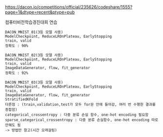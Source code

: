 https://dacon.io/competitions/official/235626/codeshare/1555?page=1&dtype=recent&ptype=pub

컴퓨터비전학습경진대회 연습   
```   
DACON_MNIST_01(3등 모델 사용)      
ModelCheckpoint, ReduceLROnPlateau, EarlyStopping   
train, valid   
정확도 : 90%   
```

```     
DACON_MNIST_02(3등 모델 사용)      
ModelCheckpoint, ReduceLROnPlateau, EarlyStopping   
train, valid
ImageDataGenerator, flow, fit_generator
정확도 : 92%   
```   

```     
DACON_MNIST_03(3등 모델 사용)      
ModelCheckpoint, ReduceLROnPlateau, EarlyStopping   
train, valid
ImageDataGenerator, flow, fit_generator
StratifiedKFold   
다른점 : (train,validation,test가 모두 for문 안에 들어감, 여러 번 수행한 결과를 종합함)
categorical_crossentropy : 다중 분류 손실 함수, one-hot encoding 필요함   
sparse_categorical_crossentropy : 다중 분류 손실함수, one-hot encoding 따로 안해도 됨   
-> 방법만 참고(시간 오래걸림)    
```   
